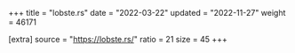 +++
title = "lobste.rs"
date = "2022-03-22"
updated = "2022-11-27"
weight = 46171

[extra]
source = "https://lobste.rs/"
ratio = 21
size = 45
+++
